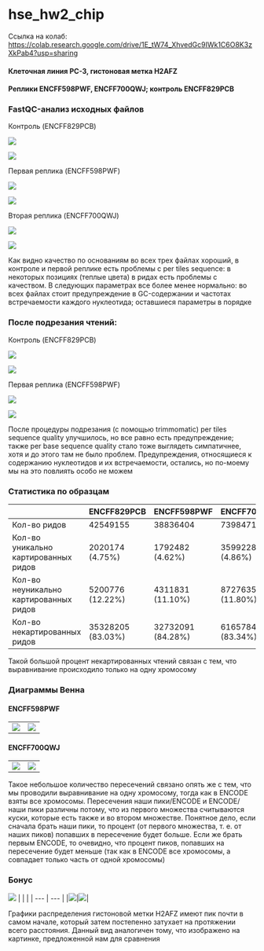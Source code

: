 # hse_hw2_chip

Ссылка на колаб: https://colab.research.google.com/drive/1E_tW74_XhvedGc9IWk1C6O8K3zXkPab4?usp=sharing

#### Клеточная линия PC-3, гистоновая метка H2AFZ 

#### Реплики ENCFF598PWF, ENCFF700QWJ; контроль ENCFF829PCB

### FastQC-анализ исходных файлов

Контроль (ENCFF829PCB)

![](https://github.com/kolbunovaa/images/blob/main/PCB1.png)

![](https://github.com/kolbunovaa/images/blob/main/PCB2.png)

Первая реплика (ENCFF598PWF)

![](https://github.com/kolbunovaa/images/blob/main/PWF1.png)

![](https://github.com/kolbunovaa/images/blob/main/PWF2.png)

Вторая реплика (ENCFF700QWJ)

![](https://github.com/kolbunovaa/images/blob/main/QWJ1.png)

![](https://github.com/kolbunovaa/images/blob/main/QWJ2.png)

Как видно качество по основаниям во всех трех файлах хороший, в контроле и первой реплике есть проблемы с per tiles sequence: в некоторых позициях (теплые цвета) в ридах есть проблемы с качеством. В следующих параметрах все более менее нормально: во всех файлах стоит предупреждение в GC-содержании и частотах встречаемости каждого нуклеотида; оставшиеся параметры в порядке

### После подрезания чтений:
Контроль (ENCFF829PCB)

![](https://github.com/kolbunovaa/images/blob/main/PCB_trimm1.png)

![](https://github.com/kolbunovaa/images/blob/main/PCB_trimm2.png)

Первая реплика (ENCFF598PWF)

![](https://github.com/kolbunovaa/images/blob/main/PWF_trimm1.png)

![](https://github.com/kolbunovaa/images/blob/main/PWF_trimm2.png)

После процедуры подрезания (с помощью trimmomatic) per tiles sequence quality улучшилось, но все равно есть предупреждение; также рer base sequence quality стало тоже выглядеть симпатичнее, хотя и до этого там не было проблем. Предупреждения, относящиеся к содержанию нуклеотидов и их встречаемости, остались, но по-моему мы на это повлиять особо не можем

### Статистика по образцам
|  | ENCFF829PCB | ENCFF598PWF | ENCFF700QWJ |
| --- | --- | --- | --- |
|Кол-во ридов |42549155|38836404|73984712|
|Кол-во уникально картированных ридов|2020174 (4.75%)|1792482 (4.62%)|3599228 (4.86%)|
|Кол-во неуникально картированных ридов|5200776 (12.22%)|4311831 (11.10%)|8727635 (11.80%)|
|Кол-во некартированных ридов|35328205 (83.03%)|32732091 (84.28%) |61657849 (83.34%) |

Такой большой процент некартированных чтений связан с тем, что выравнивание происходило только на одну хромосому

### Диаграммы Венна
#### ENCFF598PWF
|  |  |
| --- | --- |
|![](https://github.com/kolbunovaa/images/blob/main/PWF_peak1.png)|![](https://github.com/kolbunovaa/images/blob/main/PWF_peak2.png)|

#### ENCFF700QWJ
|  |  |
| --- | --- |
|![](https://github.com/kolbunovaa/images/blob/main/QWJ_peak1.png)|![](https://github.com/kolbunovaa/images/blob/main/QWJ_peak2.png)|

Такое небольшое количество пересечений связано опять же с тем, что мы проводили выравнивание на одну хромосому, тогда как в ENCODE взяты все хромосомы. Пересечения наши пики/ENCODE и ENCODE/наши пики различны потому, что из первого множества считываются куски, которые есть также и во втором множестве. Понятное дело, если сначала брать наши пики, то процент (от первого множества, т. е. от наших пиков) попавших в пересечение будет больше. Если же брать первым ENCODE, то очевидно, что процент пиков, попавших на пересечение будет меньше (так как в ENCODE все хромосомы, а совпадает только часть от одной хромосомы)

### Бонус
![](https://github.com/kolbunovaa/images/blob/main/h2afz.png)
|  |  |
| --- | --- |
|![](https://github.com/kolbunovaa/images/blob/main/result.png)|![](https://github.com/kolbunovaa/images/blob/main/result2.png)|

Графики распределения гистоновой метки H2AFZ имеют пик почти в самом начале, который затем постепенно затухает на протяжении всего расстояния. Данный вид аналогичен тому, что изображено на картинке, предложенной нам для сравнения


